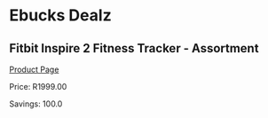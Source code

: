 
# Ebucks Dealz
## Fitbit Inspire 2 Fitness Tracker - Assortment
[Product Page](https://www.ebucks.com/web/shop/productSelected.do?prodId=1047361368&catId=1157555557)

Price: R1999.00

Savings: 100.0


	